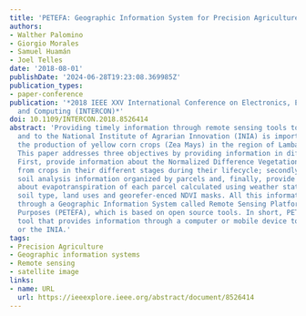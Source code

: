 ```yaml
---
title: 'PETEFA: Geographic Information System for Precision Agriculture'
authors:
- Walther Palomino
- Giorgio Morales
- Samuel Huamán
- Joel Telles
date: '2018-08-01'
publishDate: '2024-06-28T19:23:08.369985Z'
publication_types:
- paper-conference
publication: '*2018 IEEE XXV International Conference on Electronics, Electrical Engineering
  and Computing (INTERCON)*'
doi: 10.1109/INTERCON.2018.8526414
abstract: 'Providing timely information through remote sensing tools to the farmers
  and to the National Institute of Agrarian Innovation (INIA) is important to manage
  the production of yellow corn crops (Zea Mays) in the region of Lambayeque, Peru.
  This paper addresses three objectives by providing information in different levels:
  First, provide information about the Normalized Difference Vegetation Index (NDVI)
  from crops in their different stages during their lifecycle; secondly, provide georeferenced
  soil analysis information organized by parcels and, finally, provide information
  about evapotranspiration of each parcel calculated using weather station sensors,
  soil type, land uses and georefer-enced NDVI masks. All this information is provided
  through a Geographic Information System called Remote Sensing Platform for Agricultural
  Purposes (PETEFA), which is based on open source tools. In short, PETEFA is a monitoring
  tool that provides information through a computer or mobile device to the farmers
  or the INIA.'
tags:
- Precision Agriculture
- Geographic information systems
- Remote sensing
- satellite image
links:
- name: URL
  url: https://ieeexplore.ieee.org/abstract/document/8526414
---
```

